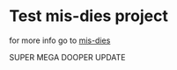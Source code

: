 # Test mis-dies project

for more info go to [mis-dies](https://github.com/demipel8/mis-dies)


SUPER MEGA DOOPER UPDATE
